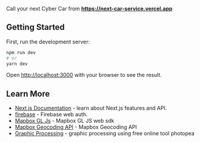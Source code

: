 
Call your next Cyber Car from **<https://next-car-service.vercel.app>**

## Getting Started

First, run the development server:

```bash
npm run dev
# or
yarn dev
```

Open [http://localhost:3000](http://localhost:3000) with your browser to see the result.



## Learn More

- [Next.js Documentation](https://nextjs.org/docs) - learn about Next.js features and API.
- [firebase](https://console.firebase.google.com/) - Firebase web auth.
- [Mapbox GL Js](https://docs.mapbox.com/mapbox-gl-js/api/map) - Mapbox GL JS web sdk
- [Mapbox Geocoding API](https://docs.mapbox.com/api/search/geocoding/) - Mapbox Geocoding API
- [Graphic Processing](https://www.photopea.com/learn/) - graphic processing using free online tool photopea

